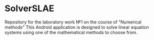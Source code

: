# SolverSLAE
Repository for the laboratory work №1 on the course of "Numerical methods"
This Android application is designed to solve linear equation systems using one of the mathematical methods to choose from.
